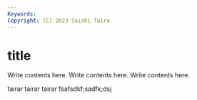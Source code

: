 ```yaml
---
Keywords:
Copyright: (C) 2023 Saishi Taira
---
```


# title

Write contents here.
Write contents here.
Write contents here.

tairar tairar tairar
fsafsdkf;sadfk;dsj

